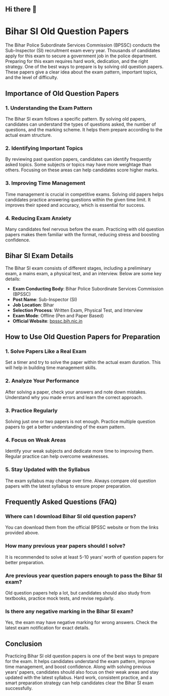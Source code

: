 ## Hi there 👋

# Bihar SI Old Question Papers

The Bihar Police Subordinate Services Commission (BPSSC) conducts the Sub-Inspector (SI) recruitment exam every year. Thousands of candidates apply for this exam to secure a government job in the police department. Preparing for this exam requires hard work, dedication, and the right strategy. One of the best ways to prepare is by solving old question papers. These papers give a clear idea about the exam pattern, important topics, and the level of difficulty.

## Importance of Old Question Papers

### 1. Understanding the Exam Pattern
The Bihar SI exam follows a specific pattern. By solving old papers, candidates can understand the types of questions asked, the number of questions, and the marking scheme. It helps them prepare according to the actual exam structure.

### 2. Identifying Important Topics
By reviewing past question papers, candidates can identify frequently asked topics. Some subjects or topics may have more weightage than others. Focusing on these areas can help candidates score higher marks.

### 3. Improving Time Management
Time management is crucial in competitive exams. Solving old papers helps candidates practice answering questions within the given time limit. It improves their speed and accuracy, which is essential for success.

### 4. Reducing Exam Anxiety
Many candidates feel nervous before the exam. Practicing with old question papers makes them familiar with the format, reducing stress and boosting confidence.

## Bihar SI Exam Details

The Bihar SI exam consists of different stages, including a preliminary exam, a mains exam, a physical test, and an interview. Below are some key details:

- **Exam Conducting Body**: Bihar Police Subordinate Services Commission (BPSSC)
- **Post Name**: Sub-Inspector (SI)
- **Job Location**: Bihar
- **Selection Process**: Written Exam, Physical Test, and Interview
- **Exam Mode**: Offline (Pen and Paper Based)
- **Official Website**: [bpssc.bih.nic.in](https://bpssc.bih.nic.in/)


## How to Use Old Question Papers for Preparation

### 1. Solve Papers Like a Real Exam
Set a timer and try to solve the paper within the actual exam duration. This will help in building time management skills.

### 2. Analyze Your Performance
After solving a paper, check your answers and note down mistakes. Understand why you made errors and learn the correct approach.

### 3. Practice Regularly
Solving just one or two papers is not enough. Practice multiple question papers to get a better understanding of the exam pattern.

### 4. Focus on Weak Areas
Identify your weak subjects and dedicate more time to improving them. Regular practice can help overcome weaknesses.

### 5. Stay Updated with the Syllabus
The exam syllabus may change over time. Always compare old question papers with the latest syllabus to ensure proper preparation.

## Frequently Asked Questions (FAQ)

### Where can I download Bihar SI old question papers?
You can download them from the official BPSSC website or from the links provided above.

### How many previous year papers should I solve?
It is recommended to solve at least 5-10 years’ worth of question papers for better preparation.

### Are previous year question papers enough to pass the Bihar SI exam?
Old question papers help a lot, but candidates should also study from textbooks, practice mock tests, and revise regularly.

### Is there any negative marking in the Bihar SI exam?
Yes, the exam may have negative marking for wrong answers. Check the latest exam notification for exact details.

## Conclusion

Practicing Bihar SI old question papers is one of the best ways to prepare for the exam. It helps candidates understand the exam pattern, improve time management, and boost confidence. Along with solving previous years’ papers, candidates should also focus on their weak areas and stay updated with the latest syllabus. Hard work, consistent practice, and a smart preparation strategy can help candidates clear the Bihar SI exam successfully.


<!--

**Here are some ideas to get you started:**

🙋‍♀️ A short introduction - what is your organization all about?
🌈 Contribution guidelines - how can the community get involved?
👩‍💻 Useful resources - where can the community find your docs? Is there anything else the community should know?
🍿 Fun facts - what does your team eat for breakfast?
🧙 Remember, you can do mighty things with the power of [Markdown](https://docs.github.com/github/writing-on-github/getting-started-with-writing-and-formatting-on-github/basic-writing-and-formatting-syntax)
-->
